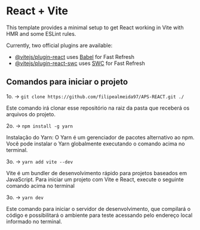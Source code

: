 # React + Vite

This template provides a minimal setup to get React working in Vite with HMR and some ESLint rules.

Currently, two official plugins are available:

- [@vitejs/plugin-react](https://github.com/vitejs/vite-plugin-react/blob/main/packages/plugin-react/README.md) uses [Babel](https://babeljs.io/) for Fast Refresh
- [@vitejs/plugin-react-swc](https://github.com/vitejs/vite-plugin-react-swc) uses [SWC](https://swc.rs/) for Fast Refresh


## Comandos para iniciar o projeto

1o. -> `git clone https://github.com/filipealmeida97/APS-REACT.git ./`

Este comando irá clonar esse repositório na raiz da pasta que receberá os arquivos do projeto.

2o. -> `npm install -g yarn`

Instalação do Yarn: O Yarn é um gerenciador de pacotes alternativo ao npm. Você pode instalar o Yarn globalmente executando o comando acima no terminal.

3o. -> `yarn add vite --dev`

Vite é um bundler de desenvolvimento rápido para projetos baseados em JavaScript. Para iniciar um projeto com Vite e React, execute o seguinte comando acima no terminal

3o. -> `yarn dev`

Este comando para iniciar o servidor de desenvolvimento, que compilará o código e possibilitará o ambiente para teste acessando pelo endereço local informado no terminal.
